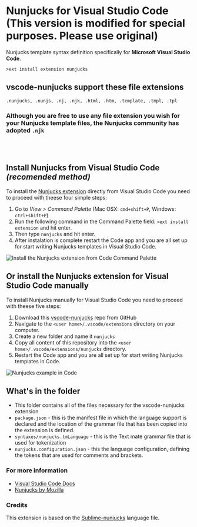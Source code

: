 # Nunjucks for Visual Studio Code (This version is modified for special purposes. Please use original)
Nunjucks template syntax definition specifically for **Microsoft Visual Studio Code**.

```
>ext install extension nunjucks
```
## vscode-nunjucks support these file extensions
```
.nunjucks, .nunjs, .nj, .njk, .html, .htm, .template, .tmpl, .tpl
```

### Although you are free to use any file extension you wish for your Nunjucks template files, the Nunjucks community has adopted `.njk`
<br />
<br />

## Install Nunjucks from Visual Studio Code *(recomended method)*
To install the [Nunjucks extension](https://marketplace.visualstudio.com/items/ronnidc.nunjucks) directly from Visual Studio Code you need to proceed with theese four simple steps:

1. Go to *View > Command Palette* (Mac OSX: `cmd+shift+P`, Windows: `ctrl+shift+P`)
2. Run the following command in the Command Palette field: `>ext install extension` and hit enter.
3. Then type `nunjucks` and hit enter.
4. After instalation is complete restart the Code app and you are all set up for start writing Nunjucks templates in Visual Studio Code.

![Install the Nunjucks extension from Code Command Palette](images/vscode-command-palette-nunjucks.png)

## Or install the Nunjucks extension for Visual Studio Code manually
To install Nunjucks manually for Visual Studio Code you need to proceed with theese five steps:

1. Download this [vscode-nunjucks](https://github.com/ronnidc/vscode-nunjucks) repo from GitHub
2. Navigate to the `<user home>/.vscode/extensions` directory on your computer.
3. Create a new folder and name it `nunjucks`
4. Copy all content of this repository into the `<user home>/.vscode/extensions/nunjucks` directory.
5. Restart the Code app and you are all set up for start writing Nunjucks templates in Code.

![Nunjucks example in Code](images/vscode-nunjucks.png)

## What's in the folder
* This folder contains all of the files necessary for the vscode-nunjucks extension
* `package.json` - this is the manifest file in which the language support is declared and the location of the grammar file that has been copied into the extension is defined.
* `syntaxes/nunjucks.tmLanguage` - this is the Text mate grammar file that is used for tokenization
* `nunjucks.configuration.json` - this the language configuration, defining the tokens that are used for comments and brackets.

### For more information
* [Visual Studio Code Docs](https://code.visualstudio.com/docs)
* [Nunjucks by Mozilla](https://mozilla.github.io/nunjucks/)

### Credits
This extension is based on the [Sublime-nunjucks](https://github.com/mogga/sublime-nunjucks) language file.
